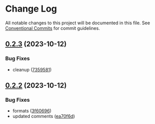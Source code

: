 # Change Log

All notable changes to this project will be documented in this file.
See [Conventional Commits](https://conventionalcommits.org) for commit guidelines.

## [0.2.3](https://github.com/paulAlexSerban/prj--playground-react/compare/@prj--playground-react/foundation@0.2.2...@prj--playground-react/foundation@0.2.3) (2023-10-12)

### Bug Fixes

-   cleanup ([7359581](https://github.com/paulAlexSerban/prj--playground-react/commit/735958170f11f71fccdae07f851dce5aa62f477a))

## [0.2.2](https://github.com/paulAlexSerban/prj--playground-react/compare/@prj--playground-react/foundation@0.2.1...@prj--playground-react/foundation@0.2.2) (2023-10-12)

### Bug Fixes

-   formats ([3f60696](https://github.com/paulAlexSerban/prj--playground-react/commit/3f6069645d1ccb4d85fedfffabfbcd396a619bde))
-   updated comments ([ea70f6d](https://github.com/paulAlexSerban/prj--playground-react/commit/ea70f6d7acd23748d9dac8b44fe7d12f492febd8))
